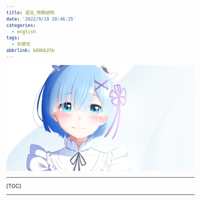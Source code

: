 ```yaml
---
title: 语法_特殊结构
date: '2022/9/10 20:46:25'
categories:
  - english
tags:
  - 祈使句
abbrlink: b80bb25b
---
```


![img](res/other/异世界蕾姆_0.jpg)



---

[TOC]

***



